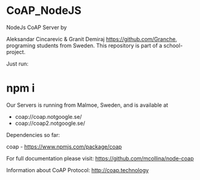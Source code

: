 # CoAP_NodeJS
NodeJs CoAP Server by

Aleksandar Cincarevic & Granit Demiraj https://github.com/Granche, programing students from Sweden. This repository is part of a school-project.

Just run:
# npm i


Our Servers is running from Malmoe, Sweden, and is available at

- coap://coap.notgoogle.se/
- coap://coap2.notgoogle.se/

Dependencies so far:

coap - https://www.npmjs.com/package/coap 

For full documentation please visit: https://github.com/mcollina/node-coap

Information about CoAP Protocol: http://coap.technology
